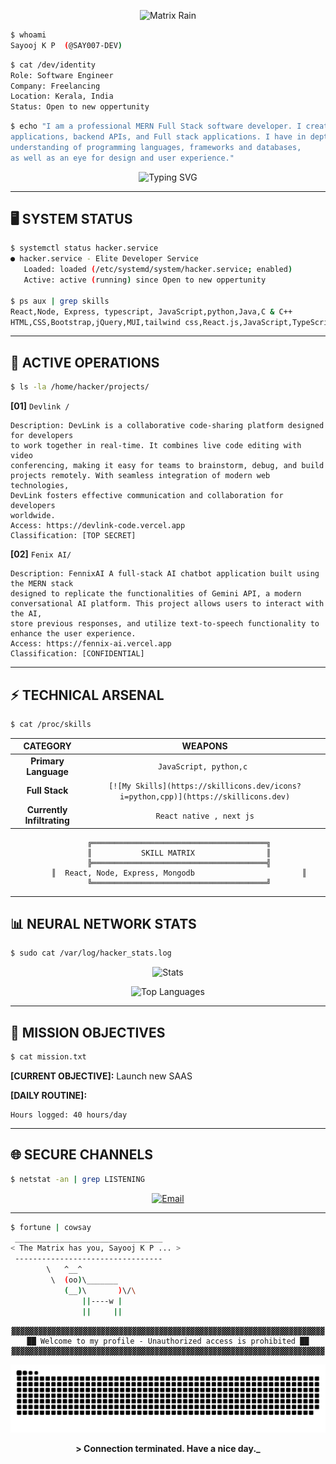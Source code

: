 

<div align="center">

![Matrix Rain](https://user-images.githubusercontent.com/74038190/212284158-e840e285-664b-44d7-b79b-e264b5e54825.gif)

</div>

```bash
$ whoami
Sayooj K P  (@SAY007-DEV)
```

```bash
$ cat /dev/identity
Role: Software Engineer 
Company: Freelancing 
Location: Kerala, India 
Status: Open to new oppertunity 
```

```bash
$ echo "I am a professional MERN Full Stack software developer. I create frontend
applications, backend APIs, and Full stack applications. I have in depth
understanding of programming languages, frameworks and databases,
as well as an eye for design and user experience."
```

<div align="center">

![Typing SVG](https://readme-typing-svg.herokuapp.com/?color=00FF00&size=24&center=true&vCenter=true&width=600&lines=Welcome+to+the+Matrix...;Accessing+Neural+Network...;Connection+Established+%3E)

</div>

---

## 🖥️ **SYSTEM STATUS**

```bash
$ systemctl status hacker.service
● hacker.service - Elite Developer Service
   Loaded: loaded (/etc/systemd/system/hacker.service; enabled)
   Active: active (running) since Open to new oppertunity 
   
$ ps aux | grep skills
React,Node, Express, typescript, JavaScript,python,Java,C & C++        █████████████████████████████ 99%
HTML,CSS,Bootstrap,jQuery,MUI,tailwind css,React.js,JavaScript,TypeScript,Redux ,Zustand , node js , express js,git , GitHub , vercel, docker,vscode, cursor, postman 
```

---

## 🔐 **ACTIVE OPERATIONS**

```bash
$ ls -la /home/hacker/projects/
```

**[01]** `Devlink /`
```
Description: DevLink is a collaborative code-sharing platform designed for developers
to work together in real-time. It combines live code editing with video
conferencing, making it easy for teams to brainstorm, debug, and build
projects remotely. With seamless integration of modern web technologies,
DevLink fosters effective communication and collaboration for developers
worldwide.
Access: https://devlink-code.vercel.app
Classification: [TOP SECRET]
```

**[02]** `Fenix AI/`
```
Description: FennixAI A full-stack AI chatbot application built using the MERN stack
designed to replicate the functionalities of Gemini API, a modern
conversational AI platform. This project allows users to interact with the AI,
store previous responses, and utilize text-to-speech functionality to
enhance the user experience.
Access: https://fennix-ai.vercel.app
Classification: [CONFIDENTIAL]
```

---

## ⚡ **TECHNICAL ARSENAL**

```bash
$ cat /proc/skills
```

| **CATEGORY** | **WEAPONS** |
|:---:|:---:|
| **Primary Language** | `JavaScript, python,c ` |
| **Full Stack** | `[![My Skills](https://skillicons.dev/icons?i=python,cpp)](https://skillicons.dev)` |
| **Currently Infiltrating** | `React native , next js` |

<div align="center">

```
     ╔═══════════════════════════════════════╗
     ║           SKILL MATRIX                ║
     ╠═══════════════════════════════════════╣
     ║  React, Node, Express, Mongodb                        ║
     ╚═══════════════════════════════════════╝
```

</div>

---

## 📊 **NEURAL NETWORK STATS**

```bash
$ sudo cat /var/log/hacker_stats.log
```

<div align="center">

![Stats](https://github-readme-stats.vercel.app/api?username=SAY007-DEV&show_icons=true&theme=dark&hide_border=true&bg_color=0d1117&title_color=00ff00&icon_color=00ff00&text_color=ffffff)

![Top Languages](https://github-readme-stats.vercel.app/api/top-langs/?username=SAY007-DEV&layout=compact&theme=dark&hide_border=true&bg_color=0d1117&title_color=00ff00&text_color=ffffff)

</div>

---

## 🎯 **MISSION OBJECTIVES**

```bash
$ cat mission.txt
```

**[CURRENT OBJECTIVE]:** Launch new SAAS

**[DAILY ROUTINE]:**
```
Hours logged: 40 hours/day
```

---

## 🌐 **SECURE CHANNELS**

```bash
$ netstat -an | grep LISTENING
```

<div align="center">

[![Email](https://img.shields.io/badge/Email-D14836?style=for-the-badge&logo=gmail&logoColor=white)](mailto:mail.to.sayooj.kp@gmail.com)

</div>

---

```bash
$ fortune | cowsay
 _________________________________
< The Matrix has you, Sayooj K P ... >
 ---------------------------------
        \   ^__^
         \  (oo)\_______
            (__)\       )\/\
                ||----w |
                ||     ||
```

<div align="center">

```
▓▓▓▓▓▓▓▓▓▓▓▓▓▓▓▓▓▓▓▓▓▓▓▓▓▓▓▓▓▓▓▓▓▓▓▓▓▓▓▓▓▓▓▓▓▓▓▓▓▓▓▓▓▓▓▓▓▓▓▓▓▓▓▓▓▓▓▓▓▓
██ Welcome to my profile - Unauthorized access is prohibited ██
▓▓▓▓▓▓▓▓▓▓▓▓▓▓▓▓▓▓▓▓▓▓▓▓▓▓▓▓▓▓▓▓▓▓▓▓▓▓▓▓▓▓▓▓▓▓▓▓▓▓▓▓▓▓▓▓▓▓▓▓▓▓▓▓▓▓▓▓▓▓
```

![Matrix](https://github.com/platane/snk/raw/output/github-contribution-grid-snake-dark.svg)

**> Connection terminated. Have a nice day._**

</div>
